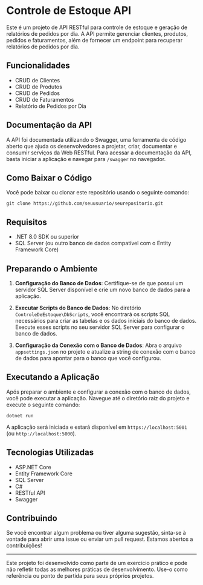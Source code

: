 # Controle de Estoque API

Este é um projeto de API RESTful para controle de estoque e geração de relatórios de pedidos por dia. A API permite gerenciar clientes, produtos, pedidos e faturamentos, além de fornecer um endpoint para recuperar relatórios de pedidos por dia.

## Funcionalidades

- CRUD de Clientes
- CRUD de Produtos
- CRUD de Pedidos
- CRUD de Faturamentos
- Relatório de Pedidos por Dia

## Documentação da API

A API foi documentada utilizando o Swagger, uma ferramenta de código aberto que ajuda os desenvolvedores a projetar, criar, documentar e consumir serviços da Web RESTful. Para acessar a documentação da API, basta iniciar a aplicação e navegar para `/swagger` no navegador.

## Como Baixar o Código

Você pode baixar ou clonar este repositório usando o seguinte comando:

```
git clone https://github.com/seuusuario/seurepositorio.git
```

## Requisitos

- .NET 8.0 SDK ou superior
- SQL Server (ou outro banco de dados compatível com o Entity Framework Core)

## Preparando o Ambiente

1. **Configuração do Banco de Dados**: Certifique-se de que possui um servidor SQL Server disponível e crie um novo banco de dados para a aplicação.

2. **Executar Scripts do Banco de Dados**: No diretório `ControleDeEstoque\DbScripts`, você encontrará os scripts SQL necessários para criar as tabelas e os dados iniciais do banco de dados. Execute esses scripts no seu servidor SQL Server para configurar o banco de dados.

3. **Configuração da Conexão com o Banco de Dados**: Abra o arquivo `appsettings.json` no projeto e atualize a string de conexão com o banco de dados para apontar para o banco que você configurou.

## Executando a Aplicação

Após preparar o ambiente e configurar a conexão com o banco de dados, você pode executar a aplicação. Navegue até o diretório raiz do projeto e execute o seguinte comando:

```
dotnet run
```

A aplicação será iniciada e estará disponível em `https://localhost:5001` (ou `http://localhost:5000`).

## Tecnologias Utilizadas

- ASP.NET Core
- Entity Framework Core
- SQL Server
- C#
- RESTful API
- Swagger

## Contribuindo

Se você encontrar algum problema ou tiver alguma sugestão, sinta-se à vontade para abrir uma issue ou enviar um pull request. Estamos abertos a contribuições!

---

Este projeto foi desenvolvido como parte de um exercício prático e pode não refletir todas as melhores práticas de desenvolvimento. Use-o como referência ou ponto de partida para seus próprios projetos.